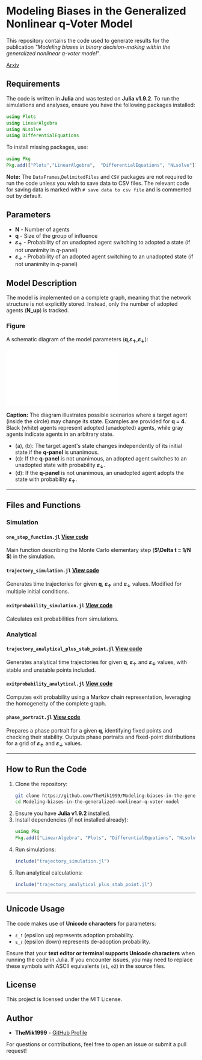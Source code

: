
# Modeling Biases in the Generalized Nonlinear q-Voter Model

This repository contains the code used to generate results for the publication *"Modeling biases in binary decision-making within the generalized nonlinear q-voter model"*.

[Arxiv](https://arxiv.org/pdf/2502.10172)

## Requirements

The code is written in **Julia** and was tested on **Julia v1.9.2**. To run the simulations and analyses, ensure you have the following packages installed:

```julia
using Plots
using LinearAlgebra
using NLsolve
using DifferentialEquations
```

To install missing packages, use:

```julia
using Pkg
Pkg.add(["Plots","LinearAlgebra",  "DifferentialEquations", "NLsolve"])
```

**Note:** The `DataFrames`,`DelimitedFiles` and `CSV` packages are not required to run the code unless you wish to save data to CSV files. The relevant code for saving data is marked with `# save data to csv file` and is commented out by default.

## Parameters

- **N**  - Number of agents
- **q**  - Size of the group of influence
- **$\varepsilon_{\uparrow}$**  - Probability of an unadopted agent switching to adopted a state (if not unanimity in $q$-panel)
- **$\varepsilon_{\downarrow}$**  - Probability of an adopted agent switching to an unadopted state
(if not unanimity in $q$-panel)


## Model Description

The model is implemented on a complete graph, meaning that the network structure is not explicitly stored. Instead, only the number of adopted agents (**N_up**) is tracked.

### Figure

A schematic diagram of the model parameters (**q**,**$\varepsilon_{\uparrow}$**,**$\varepsilon_{\downarrow}$**):

![Figure](model_scheme.pdf)

**Caption:**
The diagram illustrates possible scenarios where a target agent (inside the circle) may change its state. Examples are provided for **q = 4**. Black (white) agents represent adopted (unadopted) agents, while gray agents indicate agents in an arbitrary state. 
- (a), (b): The target agent's state changes independently of its initial state if the **q-panel** is unanimous.
- (c): If the **q-panel** is not unanimous, an adopted agent switches to an unadopted state with probability **$\varepsilon_{\downarrow}$**.
- (d): If the **q-panel** is not unanimous, an unadopted agent adopts the state with probability **$\varepsilon_{\uparrow}$**.

---

## Files and Functions

### Simulation

#### `one_step_function.jl` [View code](one_step_function.jl)
Main function describing the Monte Carlo elementary step (**$\Delta t = 1/N $**) in the simulation.

#### `trajectory_simulation.jl` [View code](trajectory_simulation.jl)
Generates time trajectories for given **q**, **$\varepsilon_{\uparrow}$** and **$\varepsilon_{\downarrow}$**  values. Modified for multiple initial conditions.

#### `exitprobability_simulation.jl` [View code](exitprobability_simulation.jl)
Calculates exit probabilities from simulations.

### Analytical

#### `trajectory_analytical_plus_stab_point.jl` [View code](trajectory_analytical_plus_stab_point.jl)
Generates analytical time trajectories for given **q**, **$\varepsilon_{\uparrow}$** and **$\varepsilon_{\downarrow}$** values, with stable and unstable points included.

#### `exitprobability_analytical.jl` [View code](exitprobability_analytical.jl)
Computes exit probability using a Markov chain representation, leveraging the homogeneity of the complete graph.

#### `phase_portrait.jl` [View code](phase_portrait.jl)
Prepares a phase portrait for a given **q**, identifying fixed points and checking their stability. Outputs phase portraits and fixed-point distributions for a grid of **$\varepsilon_{\uparrow}$** and **$\varepsilon_{\downarrow}$** values.

---

## How to Run the Code

1. Clone the repository:
   ```sh
   git clone https://github.com/TheMik1999/Modeling-biases-in-the-generalized-nonlinear-q-voter-model.git
   cd Modeling-biases-in-the-generalized-nonlinear-q-voter-model
   ```
2. Ensure you have **Julia v1.9.2** installed.
3. Install dependencies (if not installed already):
   ```julia
   using Pkg
   Pkg.add(["LinearAlgebra", "Plots", "DifferentialEquations", "NLsolve"])
   ```
4. Run simulations:
   ```julia
   include("trajectory_simulation.jl")
   ```
5. Run analytical calculations:
   ```julia
   include("trajectory_analytical_plus_stab_point.jl")
   ```

---
## Unicode Usage

The code makes use of **Unicode characters** for parameters:
- `ε_⭡` (epsilon up) represents adoption probability.
- `ε_⭣` (epsilon down) represents de-adoption probability.

Ensure that your **text editor or terminal supports Unicode characters** when running the code in Julia. If you encounter issues, you may need to replace these symbols with ASCII equivalents (`e1`, `e2`) in the source files.
## License

This project is licensed under the MIT License.

## Author

- **TheMik1999** - [GitHub Profile](https://github.com/TheMik1999)


For questions or contributions, feel free to open an issue or submit a pull request!
```

